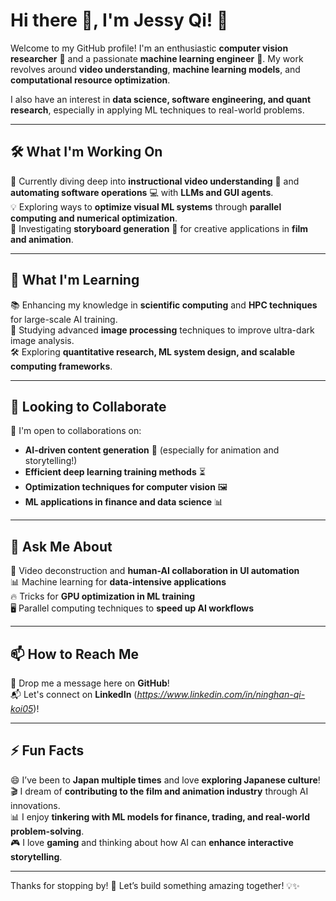 # Hi there 👋, I'm Jessy Qi! 🚀  

Welcome to my GitHub profile! I'm an enthusiastic **computer vision researcher** 🧐 and a passionate **machine learning engineer** 🤖. My work revolves around **video understanding**, **machine learning models**, and **computational resource optimization**.  

I also have an interest in **data science, software engineering, and quant research**, especially in applying ML techniques to real-world problems.  

---

## 🛠 What I'm Working On  
🔭 Currently diving deep into **instructional video understanding** 🎥 and **automating software operations** 💻 with **LLMs and GUI agents**.  
💡 Exploring ways to **optimize visual ML systems** through **parallel computing and numerical optimization**.  
🚀 Investigating **storyboard generation** 📖 for creative applications in **film and animation**.  

---

## 🌱 What I'm Learning  
📚 Enhancing my knowledge in **scientific computing** and **HPC techniques** for large-scale AI training.  
🎯 Studying advanced **image processing** techniques to improve ultra-dark image analysis.  
🛠 Exploring **quantitative research, ML system design, and scalable computing frameworks**.  

---

## 🤝 Looking to Collaborate  
👯 I'm open to collaborations on:  
- **AI-driven content generation** 🎨 (especially for animation and storytelling!)  
- **Efficient deep learning training methods** ⏳  
- **Optimization techniques for computer vision** 🖼  
- **ML applications in finance and data science** 📊  

---

## 💬 Ask Me About  
🎥 Video deconstruction and **human-AI collaboration in UI automation**  
📊 Machine learning for **data-intensive applications**  
🔥 Tricks for **GPU optimization in ML training**  
🖥 Parallel computing techniques to **speed up AI workflows**  

---

## 📫 How to Reach Me  
💌 Drop me a message here on **GitHub**!  
📬 Let's connect on **LinkedIn** (*https://www.linkedin.com/in/ninghan-qi-koi05*)!  

---

## ⚡ Fun Facts  
😄 I’ve been to **Japan multiple times** and love **exploring Japanese culture**! 
🎬 I dream of **contributing to the film and animation industry** through AI innovations.  
📊 I enjoy **tinkering with ML models for finance, trading, and real-world problem-solving**.  
🎮 I love **gaming** and thinking about how AI can **enhance interactive storytelling**.  

---

Thanks for stopping by! 🚀 Let’s build something amazing together! 💡✨  

<!-- <img src="https://github-readme-stats.vercel.app/api?username=Ani7700&hide=issues&title_color=333&text_color=777" alt="Ani7700's Stats" >>

